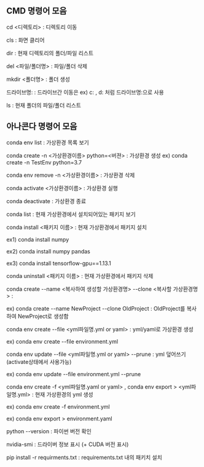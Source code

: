 ## CMD 명령어 모음
 

cd <디렉토리> : 디렉토리 이동  

cls : 화면 클리어  

dir : 현재 디렉토리의 폴더/파일 리스트  

del <파일/폴더명> : 파일/폴더 삭제  

mkdir <폴더명> : 폴더 생성  

드라이브명: : 드라이브간 이동은 ex) c: , d: 처럼 드라이브명:으로 사용  

ls : 현재 폴더의 파일/폴더 리스트  

## 아나콘다 명령어 모음
 

conda env list : 가상환경 목록 보기  

conda create -n <가상환경이름> python=<버젼> : 가상환경 생성 ex) conda create -n TestEnv python=3.7  

conda env remove -n <가상환경이름> : 가상환경 삭제  

conda activate <가상환경이름> : 가상환경 실행  

conda deactivate : 가상환경 종료  

conda list : 현재 가상환경에서 설치되어있는 패키지 보기  

conda install <패키지 이름> : 현재 가상환경에서 패키지 설치  

ex1) conda install numpy  

ex2) conda install numpy pandas  

ex3) conda install tensorflow-gpu==1.13.1  

conda uninstall <패키지 이름> : 현재 가상환경에서 패키지 삭제  

 

conda create --name <복사하여 생성할 가상환경명> --clone <복사할 가상환경명> :  

ex) conda create --name NewProject --clone OldProject : OldProject를 복사하여 NewProject로 생성함  

conda env create --file <yml파일명.yml or yaml> : yml/yaml로 가상환경 생성  

ex) conda env create --file environment.yml  

conda env update --file <yml파일명.yml or yaml> --prune : yml 덮어쓰기 (activate상태에서 사용가능)  

ex) conda env update --file environment.yml --prune  

conda env create -f <yml파일명.yaml or yaml> , conda env export > <yml파일명.yml> : 현재 가상환경의 yml 생성  

ex) conda env create -f environment.yml  

ex) conda env export > environment.yaml  

 

python --version : 파이썬 버전 확인  

 

nvidia-smi : 드라이버 정보 표시 (+ CUDA 버전 표시)  

pip install -r requirments.txt : requirements.txt 내의 패키치 설치  
